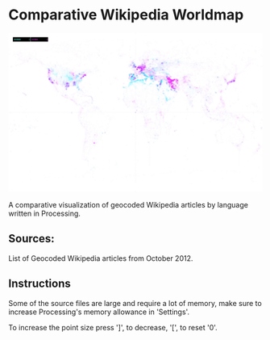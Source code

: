 # Comparative Wikipedia Worldmap
![Geocoded Wikipedia Articles by language](https://github.com/Tobystereo/WikipediaWorldmap/blob/master/preview-assets/preview_animated.gif?raw=true)

A comparative visualization of geocoded Wikipedia articles by language written in Processing.

## Sources:
List of Geocoded Wikipedia articles from October 2012.


## Instructions
Some of the source files are large and require a lot of memory, make sure to increase Processing's memory allowance in 'Settings'.

To increase the point size press ']', to decrease, '[', to reset '0'.

